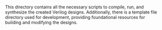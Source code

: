 This directory contains all the necessary scripts to compile, run, and synthesize the created Verilog designs. Additionally, there is a template file directory used for development, providing foundational resources for building and modifying the designs.